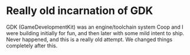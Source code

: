 Really old incarnation of GDK
==============

GDK (GameDevelopmentKit) was an engine/toolchain system Coop and I were building initially for fun, and then later with some mild intent to ship. Never happened, and this is a really old attempt. We changed things completely after this.

